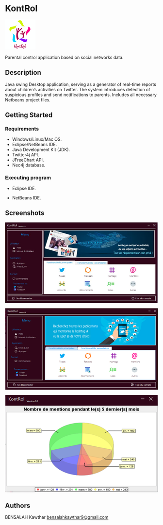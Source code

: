 
# KontRol

![alt text](https://raw.githubusercontent.com/kawthar-bensalah/KontRol/master/rsz_11logo.png)


Parental control application based on social networks data. 

## Description

Java swing Desktop application, serving as a generator of real-time reports about children’s activities on Twitter.
The system introduces detection of suspicious profiles and send notifications to parents. 
Includes all necessary Netbeans project files. 

## Getting Started

### Requirements

* Windows/Linux/Mac OS.
* Eclipse/NetBeans IDE.
* Java Development Kit (JDK).
* Twitter4j API.
* JFreeChart API.
* Neo4j database.

### Executing program

* Eclipse IDE.

* NetBeans IDE.

## Screenshots

![alt text](https://raw.githubusercontent.com/kawthar-bensalah/KontRol/master/screen3.PNG)

![alt text](https://raw.githubusercontent.com/kawthar-bensalah/KontRol/master/screen4.PNG)

![alt text](https://raw.githubusercontent.com/kawthar-bensalah/KontRol/master/screen5.PNG)




## Authors

BENSALAH Kawthar 
bensalahkawthar9@gmail.com

